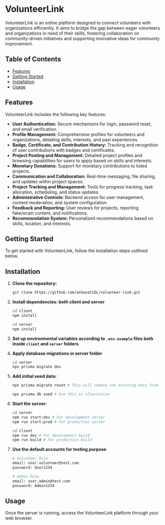 # VolunteerLink

VolunteerLink is an online platform designed to connect volunteers with organizations efficiently. It aims to bridge the gap between eager volunteers and organizations in need of their skills, fostering collaboration on community-driven initiatives and supporting innovative ideas for community improvement.

## Table of Contents

- [Features](#features)
- [Getting Started](#getting-started)
- [Installation](#installation)
- [Usage](#usage)

## Features

VolunteerLink includes the following key features:

- **User Authentication:** Secure mechanisms for login, password reset, and email verification.
- **Profile Management:** Comprehensive profiles for volunteers and organizations, detailing skills, interests, and past experiences.
- **Badge, Certificate, and Contribution History:** Tracking and recognition of user contributions with badges and certificates.
- **Project Posting and Management:** Detailed project profiles and browsing capabilities for users to apply based on skills and interests.
- **Monetary Donations:** Support for monetary contributions to listed projects.
- **Communication and Collaboration:** Real-time messaging, file sharing, and updates within project spaces.
- **Project Tracking and Management:** Tools for progress tracking, task allocation, scheduling, and status updates.
- **Administrative Controls:** Backend access for user management, content moderation, and system configuration.
- **Feedback and Reporting:** User reviews for projects, reporting fake/scam content, and notifications.
- **Recommendation System:** Personalized recommendations based on skills, location, and interests.

## Getting Started

To get started with VolunteerLink, follow the installation steps outlined below.

## Installation

1. **Clone the repository:**

   ```bash
   git clone https://github.com/ashenafiDL/volunteer-link.git
   ```

2. **Install dependencies: both client and server**

   ```bash
   cd client
   npm install

   cd server
   npm install
   ```

3. **Set up environmental variables according to `.env.example` files both inside `client` and `server` folders**

4. **Apply database migrations in server folder**

   ```bash
   cd server
   npx prisma migrate dev
   ```

5. **Add initial seed data:**

   ```bash
   npx prisma migrate reset # This will remove the existing data from the database
   ```

   ```bash
   npx prisma db seed # Use this as alternative
   ```

6. **Start the server:**

   ```bash
   cd server
   npm run start:dev # For development server
   npm run start:prod # For production server

   cd client
   npm run dev # For development build
   npm run build # For production build
   ```

7. **Use the default accounts for testing purpose**

   ```bash
   # Volunteer Role
   email: user.volunteer@test.com
   password: User1234
   ```

   ```bash
   # Admin Role
   email: user.admin@test.com
   password: Admin1234
   ```

## Usage

Once the server is running, access the VolunteerLink platform through your web browser.
